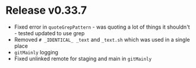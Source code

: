 # Release v0.33.7

- Fixed error in `quoteGrepPattern` - was quoting a lot of things it shouldn't - tested updated to use grep
- Removed `# _IDENTICAL_ _text` and `_text.sh` which was used in a single place
- `gitMainly` logging
- Fixed unlinked remote for staging and main in `gitMainly`
